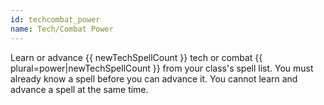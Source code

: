 ```yaml
---
id: techcombat_power
name: Tech/Combat Power
---
```

Learn or advance {{ newTechSpellCount }} tech or combat {{ plural=power|newTechSpellCount }} from your class's spell list. You must
already know a spell before you can advance it. You cannot learn and advance a spell at the same time.